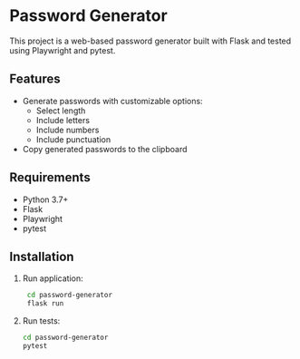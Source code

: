 # Password Generator

This project is a web-based password generator built with Flask and tested using Playwright and pytest.

## Features

- Generate passwords with customizable options:
  - Select length
  - Include letters
  - Include numbers
  - Include punctuation
- Copy generated passwords to the clipboard

## Requirements

- Python 3.7+
- Flask
- Playwright
- pytest

## Installation

1. Run application:
   ```sh
    cd password-generator
    flask run
2. Run tests:
   ```sh
   cd password-generator
   pytest
